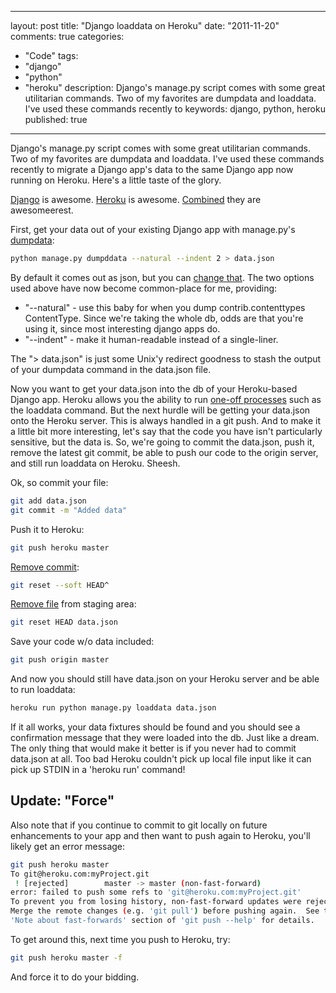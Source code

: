 
---
layout: post
title: "Django loaddata on Heroku"
date: "2011-11-20"
comments: true
categories:
  - "Code"
tags:
  - "django"
  - "python"
  - "heroku"
description: Django's manage.py script comes with some great utilitarian commands.  Two of my favorites are dumpdata and loaddata.  I've used these commands recently to 
keywords: django, python, heroku
published: true
---

Django's manage.py script comes with some great utilitarian commands.  Two of my favorites are dumpdata and loaddata.  I've used these commands recently to migrate a Django app's data to the same Django app now running on Heroku.  Here's a little taste of the glory.
<!--more-->

[Django](https://www.djangoproject.com/) is awesome.  [Heroku](http://www.heroku.com/) is awesome.  [Combined](http://devcenter.heroku.com/articles/django>) they are awesomeerest.

First, get your data out of your existing Django app with manage.py's [dumpdata](https://docs.djangoproject.com/en/dev/ref/django-admin/#dumpdata-appname-appname-appname-model):

```bash
python manage.py dumpddata --natural --indent 2 > data.json
```
  
By default it comes out as json, but you can [change that](https://docs.djangoproject.com/en/dev/ref/django-admin/#django-admin-option---format>).  The two options used above have now become common-place for me, providing:

- "--natural" - use this baby for when you dump contrib.contenttypes ContentType.  Since we're taking the whole db, odds are that you're using it, since most interesting django apps do.
- "--indent" - make it human-readable instead of a single-liner.

The "> data.json" is just some Unix'y redirect goodness to stash the output of your dumpdata command in the data.json file.

Now you want to get your data.json into the db of your Heroku-based Django app.  Heroku allows you the ability to run [one-off processes](http://devcenter.heroku.com/articles/oneoff-admin-ps) such as the loaddata command.  But the next hurdle will be getting your data.json onto the Heroku server.  This is always handled in a git push.  And to make it a little bit more interesting, let's say that the code you have isn't particularly sensitive, but the data is.  So, we're going to commit the data.json, push it, remove the latest git commit, be able to push our code to the origin server, and still run loaddata on Heroku.  Sheesh.

Ok, so commit your file:

```bash
git add data.json
git commit -m "Added data"
```
  
Push it to Heroku:

```bash
git push heroku master
```
  
[Remove commit](http://stackoverflow.com/questions/927358/git-undo-last-commit/927386#927386):

```bash
git reset --soft HEAD^
```

[Remove file](http://stackoverflow.com/questions/1505948/how-do-i-remove-a-single-file-from-the-staging-area-of-git-but-not-remove-it-fro/1505968#1505968) from staging area:

```bash
git reset HEAD data.json
```
  
Save your code w/o data included:

```bash
git push origin master
```
  
And now you should still have data.json on your Heroku server and be able to run loaddata:

```bash
heroku run python manage.py loaddata data.json
```
  
If it all works, your data fixtures should be found and you should see a confirmation message that they were loaded into the db.  Just like a dream.  The only thing that would make it better is if you never had to commit data.json at all.  Too bad Heroku couldn't pick up local file input like it can pick up STDIN in a 'heroku run' command!

Update: "Force"
-------------------------------

Also note that if you continue to commit to git locally on future enhancements to your app and then want to push again to Heroku, you'll likely get an error message:

```bash
git push heroku master
To git@heroku.com:myProject.git
 ! [rejected]        master -> master (non-fast-forward)
error: failed to push some refs to 'git@heroku.com:myProject.git'
To prevent you from losing history, non-fast-forward updates were rejected
Merge the remote changes (e.g. 'git pull') before pushing again.  See the
'Note about fast-forwards' section of 'git push --help' for details.
```

To get around this, next time you push to Heroku, try:

```bash
git push heroku master -f
```

And force it to do your bidding.

  
